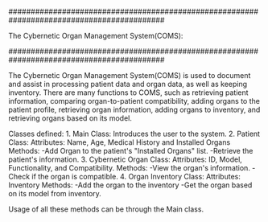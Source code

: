 ###########################################################################################

The Cybernetic Organ Management System(COMS):

###########################################################################################

The Cybernetic Organ Management System(COMS) is used to document and assist in processing patient data and organ data, as well as keeping inventory. There are many functions to COMS, such as retrieving patient information, comparing organ-to-patient compatibility, adding organs to the patient profile, retrieving organ information, adding organs to inventory, and retrieving organs based on its model.     

Classes defined:
	1. Main Class:
		Introduces the user to the system.
	2. Patient Class:
		Attributes: Name, Age, Medical History and Installed Organs
		Methods: -Add Organ to the patient's "Installed Organs" list.
			 -Retrieve the patient's information.
	3. Cybernetic Organ Class:
		Attributes: ID, Model, Functionality, and Compatibility.
		Methods: -View the organ's information.
			 -Check if the organ is compatible.
	4. Organ Inventory Class:
		Attributes: Inventory
		Methods: -Add the organ to the inventory
			 -Get the organ based on its model from inventory.

Usage of all these methods can be through the Main class. 
